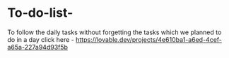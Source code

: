 # To-do-list-
To follow the daily tasks without forgetting the tasks which we planned to do in a day
click here - https://lovable.dev/projects/4e610ba1-a6ed-4cef-a65a-227a94d93f5b
